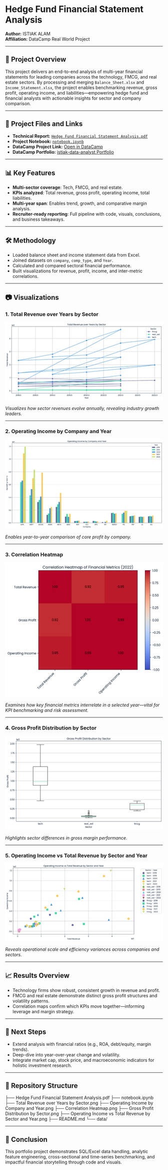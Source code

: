 # Hedge Fund Financial Statement Analysis

**Author:** ISTIAK ALAM  
**Affiliation:** DataCamp Real World Project  

---

## 📌 Project Overview

This project delivers an end-to-end analysis of multi-year financial statements for leading companies across the technology, FMCG, and real estate sectors. By processing and merging `Balance_Sheet.xlsx` and `Income_Statement.xlsx`, the project enables benchmarking revenue, gross profit, operating income, and liabilities—empowering hedge fund and financial analysts with actionable insights for sector and company comparison.

---

## 📄 Project Files and Links

- **Technical Report:** [`Hedge Fund Financial Statement Analysis.pdf`](Hedge%20Fund%20Financial%20Statement%20Analysis.pdf)
- **Project Notebook:** [`notebook.ipynb`](notebook.ipynb)
- **DataCamp Project Link:** [Open in DataCamp](https://www.datacamp.com/datalab/w/ab385912-52b6-4715-ba22-c33c57b89478/edit)
- **DataCamp Portfolio:** [istiak-data-analyst Portfolio](https://www.datacamp.com/portfolio/istiak-data-analyst)

---

## 📊 Key Features

- **Multi-sector coverage**: Tech, FMCG, and real estate.
- **KPIs analyzed**: Total revenue, gross profit, operating income, total liabilities.
- **Multi-year span**: Enables trend, growth, and comparative margin analysis.
- **Recruiter-ready reporting**: Full pipeline with code, visuals, conclusions, and business takeaways.

---

## 🛠 Methodology

- Loaded balance sheet and income statement data from Excel.
- Joined datasets on `company`, `comp_type`, and `Year`.
- Calculated and compared sectoral financial performance.
- Built visualizations for revenue, profit, income, and inter-metric correlations.

---

## 📷 Visualizations

### 1. Total Revenue over Years by Sector

![](Total%20Revenue%20over%20Years%20by%20Sector.png)

*Visualizes how sector revenues evolve annually, revealing industry growth leaders.*

---

### 2. Operating Income by Company and Year

![](Operating%20Income%20by%20Company%20and%20Year.png)

*Enables year-to-year comparison of core profit by company.*

---

### 3. Correlation Heatmap

![](Correlation%20Heatmap.png)

*Examines how key financial metrics interrelate in a selected year—vital for KPI benchmarking and risk assessment.*

---

### 4. Gross Profit Distribution by Sector

![](Gross%20Profit%20Distribution%20by%20Sector.png)

*Highlights sector differences in gross margin performance.*

---

### 5. Operating Income vs Total Revenue by Sector and Year

![](Operating%20Income%20vs%20Total%20Revenue%20by%20Sector%20and%20Year.png)

*Reveals operational scale and efficiency variances across companies and sectors.*

---

## 📈 Results Overview

- Technology firms show robust, consistent growth in revenue and profit.
- FMCG and real estate demonstrate distinct gross profit structures and volatility patterns.
- Correlation maps confirm which KPIs move together—informing leverage and margin strategy.

---

## 🚀 Next Steps

- Extend analysis with financial ratios (e.g., ROA, debt/equity, margin trends).
- Deep-dive into year-over-year change and volatility.
- Integrate market cap, stock price, and macroeconomic indicators for holistic investment research.

---

## 📂 Repository Structure

├── Hedge Fund Financial Statement Analysis.pdf
├── notebook.ipynb
├── Total Revenue over Years by Sector.png
├── Operating Income by Company and Year.png
├── Correlation Heatmap.png
├── Gross Profit Distribution by Sector.png
├── Operating Income vs Total Revenue by Sector and Year.png
├── README.md
└── data/


---

## 📝 Conclusion

This portfolio project demonstrates SQL/Excel data handling, analytic feature engineering, cross-sectional and time-series benchmarking, and impactful financial storytelling through code and visuals.  




